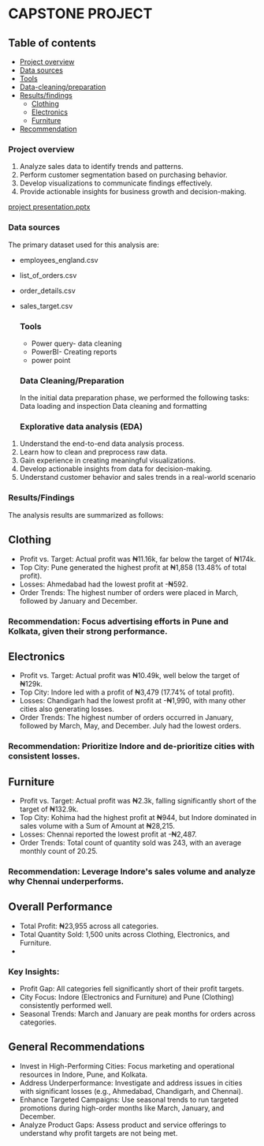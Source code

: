 # CAPSTONE PROJECT

## Table of contents

 - [Project overview](#Project-overview)
 - [Data sources](#Data-sources)
 - [Tools](#Tools)
 - [Data-cleaning/preparation](#Data-cleaning/preparation)
 - [Results/findings](#Result/findings)
   - [Clothing](#Clothing)
   - [Electronics](#Electronics)
   - [Furniture](#Furniture)
-  [Recommendation](#Recommendation)

### Project overview
1.	Analyze sales data to identify trends and patterns.
2.	Perform customer segmentation based on purchasing behavior.
3.	Develop visualizations to communicate findings effectively.
4.	Provide actionable insights for business growth and decision-making.

[project presentation.pptx](https://github.com/user-attachments/files/18410153/project.presentation.pptx)




### Data sources
The primary dataset used for this analysis are:
- employees_england.csv
- list_of_orders.csv
- order_details.csv
- sales_target.csv

  ### Tools
  - Power query- data cleaning
  - PowerBI- Creating reports
  - power point
 
  ### Data Cleaning/Preparation

  In the initial data preparation phase, we performed the following tasks:
  Data loading and inspection
  Data cleaning and formatting

  ### Explorative data analysis (EDA)
  
1.	Understand the end-to-end data analysis process.
2.	Learn how to clean and preprocess raw data.
3.	Gain experience in creating meaningful visualizations.
4.	Develop actionable insights from data for decision-making.
5.	Understand customer behavior and sales trends in a real-world scenario


  ### Results/Findings

The analysis results are summarized as follows:

## Clothing

- Profit vs. Target: Actual profit was ₦11.16k, far below the target of ₦174k.
- Top City: Pune generated the highest profit at ₦1,858 (13.48% of total profit).
- Losses: Ahmedabad had the lowest profit at -₦592.
- Order Trends: The highest number of orders were placed in March, followed by January and December.
### Recommendation: Focus advertising efforts in Pune and Kolkata, given their strong performance.

## Electronics
- Profit vs. Target: Actual profit was ₦10.49k, well below the target of ₦129k.
- Top City: Indore led with a profit of ₦3,479 (17.74% of total profit).
- Losses: Chandigarh had the lowest profit at -₦1,990, with many other cities also generating losses.
- Order Trends: The highest number of orders occurred in January, followed by March, May, and December. July had the lowest orders.
### Recommendation: Prioritize Indore and de-prioritize cities with consistent losses.

## Furniture

- Profit vs. Target: Actual profit was ₦2.3k, falling significantly short of the target of ₦132.9k.
- Top City: Kohima had the highest profit at ₦944, but Indore dominated in sales volume with a Sum of Amount at ₦28,215.
- Losses: Chennai reported the lowest profit at -₦2,487.
- Order Trends: Total count of quantity sold was 243, with an average monthly count of 20.25.
### Recommendation: Leverage Indore's sales volume and analyze why Chennai underperforms.

## Overall Performance
- Total Profit: ₦23,955 across all categories.
- Total Quantity Sold: 1,500 units across Clothing, Electronics, and Furniture.
- 
### Key Insights:

- Profit Gap: All categories fell significantly short of their profit targets.
- City Focus: Indore (Electronics and Furniture) and Pune (Clothing) consistently performed well.
- Seasonal Trends: March and January are peak months for orders across categories.

## General Recommendations

- Invest in High-Performing Cities: Focus marketing and operational resources in Indore, Pune, and Kolkata.
- Address Underperformance: Investigate and address issues in cities with significant losses (e.g., Ahmedabad, Chandigarh, and Chennai).
- Enhance Targeted Campaigns: Use seasonal trends to run targeted promotions during high-order months like March, January, and December.
- Analyze Product Gaps: Assess product and service offerings to understand why profit targets are not being met.
